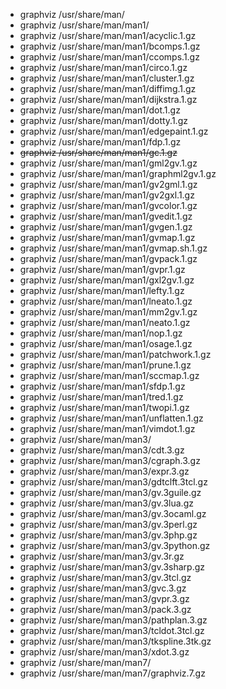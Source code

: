 - graphviz /usr/share/man/
- graphviz /usr/share/man/man1/
- graphviz /usr/share/man/man1/acyclic.1.gz
- graphviz /usr/share/man/man1/bcomps.1.gz
- graphviz /usr/share/man/man1/ccomps.1.gz
- graphviz /usr/share/man/man1/circo.1.gz
- graphviz /usr/share/man/man1/cluster.1.gz
- graphviz /usr/share/man/man1/diffimg.1.gz
- graphviz /usr/share/man/man1/dijkstra.1.gz
- graphviz /usr/share/man/man1/dot.1.gz
- graphviz /usr/share/man/man1/dotty.1.gz
- graphviz /usr/share/man/man1/edgepaint.1.gz
- graphviz /usr/share/man/man1/fdp.1.gz
- ~~graphviz /usr/share/man/man1/gc.1.gz~~
- graphviz /usr/share/man/man1/gml2gv.1.gz
- graphviz /usr/share/man/man1/graphml2gv.1.gz
- graphviz /usr/share/man/man1/gv2gml.1.gz
- graphviz /usr/share/man/man1/gv2gxl.1.gz
- graphviz /usr/share/man/man1/gvcolor.1.gz
- graphviz /usr/share/man/man1/gvedit.1.gz
- graphviz /usr/share/man/man1/gvgen.1.gz
- graphviz /usr/share/man/man1/gvmap.1.gz
- graphviz /usr/share/man/man1/gvmap.sh.1.gz
- graphviz /usr/share/man/man1/gvpack.1.gz
- graphviz /usr/share/man/man1/gvpr.1.gz
- graphviz /usr/share/man/man1/gxl2gv.1.gz
- graphviz /usr/share/man/man1/lefty.1.gz
- graphviz /usr/share/man/man1/lneato.1.gz
- graphviz /usr/share/man/man1/mm2gv.1.gz
- graphviz /usr/share/man/man1/neato.1.gz
- graphviz /usr/share/man/man1/nop.1.gz
- graphviz /usr/share/man/man1/osage.1.gz
- graphviz /usr/share/man/man1/patchwork.1.gz
- graphviz /usr/share/man/man1/prune.1.gz
- graphviz /usr/share/man/man1/sccmap.1.gz
- graphviz /usr/share/man/man1/sfdp.1.gz
- graphviz /usr/share/man/man1/tred.1.gz
- graphviz /usr/share/man/man1/twopi.1.gz
- graphviz /usr/share/man/man1/unflatten.1.gz
- graphviz /usr/share/man/man1/vimdot.1.gz
- graphviz /usr/share/man/man3/
- graphviz /usr/share/man/man3/cdt.3.gz
- graphviz /usr/share/man/man3/cgraph.3.gz
- graphviz /usr/share/man/man3/expr.3.gz
- graphviz /usr/share/man/man3/gdtclft.3tcl.gz
- graphviz /usr/share/man/man3/gv.3guile.gz
- graphviz /usr/share/man/man3/gv.3lua.gz
- graphviz /usr/share/man/man3/gv.3ocaml.gz
- graphviz /usr/share/man/man3/gv.3perl.gz
- graphviz /usr/share/man/man3/gv.3php.gz
- graphviz /usr/share/man/man3/gv.3python.gz
- graphviz /usr/share/man/man3/gv.3r.gz
- graphviz /usr/share/man/man3/gv.3sharp.gz
- graphviz /usr/share/man/man3/gv.3tcl.gz
- graphviz /usr/share/man/man3/gvc.3.gz
- graphviz /usr/share/man/man3/gvpr.3.gz
- graphviz /usr/share/man/man3/pack.3.gz
- graphviz /usr/share/man/man3/pathplan.3.gz
- graphviz /usr/share/man/man3/tcldot.3tcl.gz
- graphviz /usr/share/man/man3/tkspline.3tk.gz
- graphviz /usr/share/man/man3/xdot.3.gz
- graphviz /usr/share/man/man7/
- graphviz /usr/share/man/man7/graphviz.7.gz
